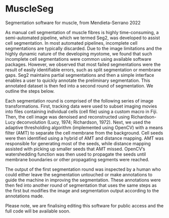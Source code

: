 # MuscleSeg
Segmentation software for muscle, from Mendieta-Serrano 2022

As manual cell segmentation of muscle fibres is highly time-consuming, a semi-automated pipeline, which we termed Seg2, was developed to assist cell segmentation. In most automated pipelines, incomplete cell segmentations are typically discarded. Due to the image limitations and the highly dynamic nature of the developing myotome, we found that such incomplete cell segmentations were common using available software packages. However, we observed that most failed segmentations were the result of easily identifiable errors, such as split segmentation or membrane gaps. Seg2 maintains partial segmentations and then a simple interface enables a user to quickly annotate the preliminary segmentation. This annotated dataset is then fed into a second round of segmentation. We outline the steps below.

Each segmentation round is comprised of the following series of image transformations. First, tracking data were used to subset imaging movies into files containing individual cells (cell file) using a custom macro in Fiji. Then, the cell image was denoised and reconstructed using Richardson-Lucy deconvolution (Lucy, 1974; Richardson, 1972). Next, we used the adaptive thresholding algorithm (implemented using OpenCV) with a means filter (AMT) to separate the cell membrane from the background. Cell seeds were then identified using a hybrid of AMT and distance mapping. AMT was responsible for generating most of the seeds, while distance mapping assisted with picking up smaller seeds that AMT missed. OpenCV’s watershedding function was then used to propagate the seeds until membrane boundaries or other propagating segments were reached.

The output of the first segmentation round was inspected by a human who could either leave the segmentation untouched or make annotations to guide the machine in improving the segmentation. These annotations were then fed into another round of segmentation that uses the same steps as the first but modifies the image and segmentation output according to the annotations made. 

Please note, we are finalising editing this software for public access and the full code will be available soon.
